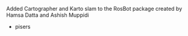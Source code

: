 Added Cartographer and Karto slam to the RosBot package created by Hamsa Datta and Ashish Muppidi
- pisers
